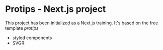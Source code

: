 # Protips - Next.js project

This project has been initialized as a Next.js training. It's based on the free template *protips*

- styled components
- SVGR
